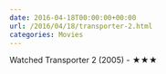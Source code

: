 ```yaml
---
date: 2016-04-18T00:00:00+00:00
url: /2016/04/18/transporter-2.html
categories: Movies
---
```

Watched Transporter 2 (2005) - ★★★




